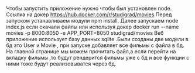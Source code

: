 Чтобы запустить приложение нужно чтобы был установлен node. 
Ссылка на докер https://hub.docker.com/r/studigrad/movies
Перед запуском устанавливаем модули npm install.
Далее запускаем node index.js если скачали файлы или используя докер docker run --name movies -p 8000:8050 -e APP_PORT=8050 studigrad/movies
Веб приложение использует базу данных sqlite .Были созданы две модели в бд это User и Movie , при запуске добавляет все фильмы с файла в бд.
На главной странице мы можем прочитать файл,а если перейти на вкладку фильмы ,то будут рендерится фильмы уже с бд и все функции с ними тоже будут реализовыватся через бд.
